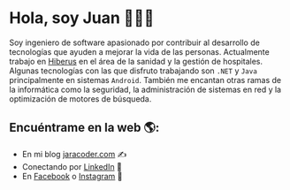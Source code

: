<div>
  <h1>Hola, soy Juan 👋👨‍💻</h1>
<p>Soy ingeniero de software apasionado por contribuir al desarrollo de tecnologías que ayuden a mejorar la vida de las personas. Actualmente trabajo en <a href="//www.hiberus.com">Hiberus</a> en el área de la sanidad y la gestión de hospitales. Algunas tecnologías con las que disfruto trabajando son <code>.NET</code> y <code>Java</code> principalmente en sistemas <code>Android</code>. También me encantan otras ramas de la informática como la seguridad, la administración de sistemas en red y la optimización de motores de búsqueda.</p>
 
</div>

## Encuéntrame en la web 🌎:
- En mi blog <a href="//jaracoder.com">jaracoder.com</a> ✍
- Conectando por <a href="//www.linkedin.com/in/jaracoder/">LinkedIn</a> 💼
- En <a href="//facebook.com/jaracoder">Facebook</a> o <a href="//instagram.com/jaracoder">Instagram</a> 🏓
